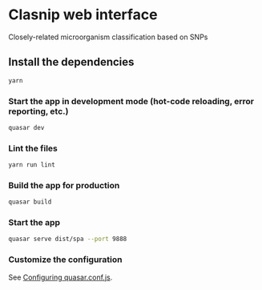 # Clasnip web interface

Closely-related microorganism classification based on SNPs

## Install the dependencies
```bash
yarn
```

### Start the app in development mode (hot-code reloading, error reporting, etc.)
```bash
quasar dev
```

### Lint the files
```bash
yarn run lint
```

### Build the app for production
```bash
quasar build
```

### Start the app
```bash
quasar serve dist/spa --port 9888
```

### Customize the configuration
See [Configuring quasar.conf.js](https://quasar.dev/quasar-cli/quasar-conf-js).
